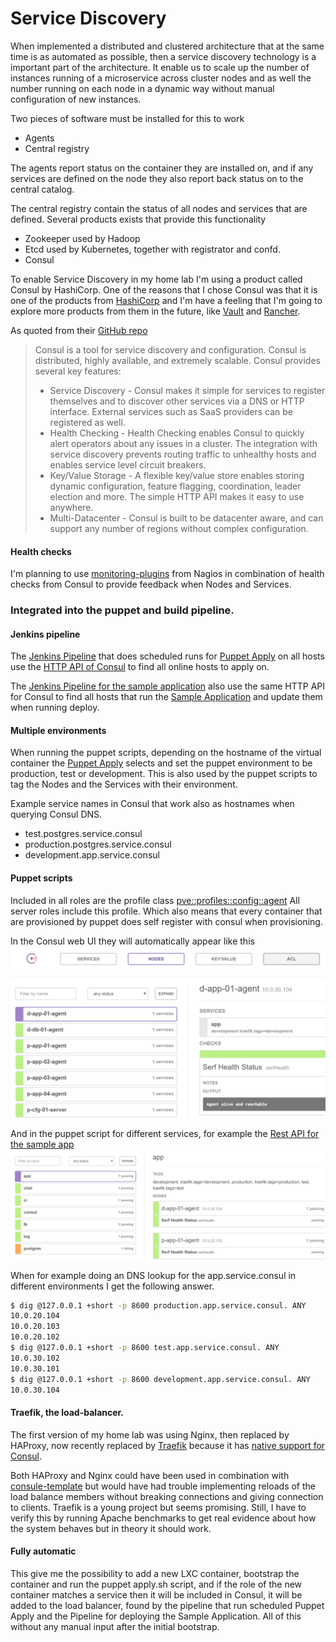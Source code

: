 # Service Discovery
When implemented a distributed and clustered architecture that at the same time is as automated as possible, then 
a service discovery technology is a important part of the architecture. It enable us to scale up the number of 
instances running of a microservice across cluster nodes and as well the number running on each node in a 
dynamic way without manual configuration of new instances.

Two pieces of software must be installed for this to work
* Agents
* Central registry

The agents report status on the container they are installed on, and if any services are
defined on the node they also report back status on to the central catalog.

The central registry contain the status of all nodes and services that are defined.
Several products exists that provide this functionality
* Zookeeper used by Hadoop
* Etcd used by Kubernetes, together with registrator and confd.
* Consul

To enable Service Discovery in my home lab I'm using a product called Consul by HashiCorp.
One of the reasons that I chose Consul was that it is one of the products from [HashiCorp](https://www.hashicorp.com)
and I'm have a feeling that I'm going to explore more products from them in the future, like [Vault](https://www.vaultproject.io) and 
[Rancher](https://www.rancher.com).

As quoted from their [GitHub repo](https://github.com/hashicorp/consul)
> Consul is a tool for service discovery and configuration. Consul is distributed, highly available, and extremely scalable.
> Consul provides several key features:
> * Service Discovery - Consul makes it simple for services to register themselves and to discover other services via a DNS or HTTP interface. External services such as SaaS providers can be registered as well.
> * Health Checking - Health Checking enables Consul to quickly alert operators about any issues in a cluster. The integration with service discovery prevents routing traffic to unhealthy hosts and enables service level circuit breakers.
> * Key/Value Storage - A flexible key/value store enables storing dynamic configuration, feature flagging, coordination, leader election and more. The simple HTTP API makes it easy to use anywhere.
> * Multi-Datacenter - Consul is built to be datacenter aware, and can support any number of regions without complex configuration.


#### Health checks
I'm planning to use [monitoring-plugins](https://www.monitoring-plugins.org/) from Nagios in combination of
health checks from Consul to provide feedback when Nodes and Services. 

### Integrated into the puppet and build pipeline.
#### Jenkins pipeline
The [Jenkins Pipeline](/Jenkinsfile) that does scheduled runs for [Puppet Apply](/apply.sh) on all hosts use the 
[HTTP API of Consul](https://www.consul.io/docs/agent/http.html) to find all online hosts to apply on.

The [Jenkins Pipeline for the sample application](https://github.com/dniel/blogr-workshop/Jenkinsfile) also use 
the same HTTP API for Consul to find all hosts that run the [Sample Application](https://github.com/dniel/blogr-workshop)
and update them when running deploy.
 
#### Multiple environments 
When running the puppet scripts, depending on the hostname of the virtual container the [Puppet Apply](/apply.sh#L29) 
selects and set the puppet environment to be production, test or development. This is also used by the puppet scripts
to tag the Nodes and the Services with their environment.  

Example service names in Consul that work also as hostnames when querying Consul DNS.
 * test.postgres.service.consul
 * production.postgres.service.consul
 * development.app.service.consul

#### Puppet scripts
Included in all roles are the profile class [pve::profiles::config::agent](/manifests/profiles/config/agent.pp)
All server roles include this profile. Which also means that every container that are provisioned by puppet
does self register with consul when provisioning.


In the Consul web UI they will automatically appear like this  
![Nodes in Consul UI](consul_nodes.png)


And in the puppet script for different services,  for example the 
[Rest API for the sample app](/manifests/profiles/blogr/restapi.pp#L26)  
![Nodes in Consul UI](consul_services.png)


When for example doing an DNS lookup for the app.service.consul
in different environments I get the following answer.
```bash
$ dig @127.0.0.1 +short -p 8600 production.app.service.consul. ANY
10.0.20.104
10.0.20.103
10.0.20.102
$ dig @127.0.0.1 +short -p 8600 test.app.service.consul. ANY
10.0.30.102
10.0.30.101
$ dig @127.0.0.1 +short -p 8600 development.app.service.consul. ANY
10.0.30.104
```


#### Traefik, the load-balancer.
The first version of my home lab was using Nginx, then replaced by HAProxy, now recently replaced by 
[Traefik](http://www.traefik.io) because it has [native support for Consul](https://docs.traefik.io/toml/#consul-catalog-backend).

Both HAProxy and Nginx could have been used in combination with [consule-template](https://github.com/hashicorp/consul-template) 
but would have had trouble implementing reloads of the load balance members without breaking connections and giving connection
to clients. Traefik is a young project but seems promising. Still, I have to verify this by running Apache benchmarks to get real evidence about how the system behaves but in theory it should work.


#### Fully automatic
This give me the possibility to add a new LXC container, bootstrap the container and run the puppet apply.sh 
script, and if the role of the new container matches a service then it will be included in Consul, it will be 
added to the load balancer, found by the pipeline that run scheduled Puppet Apply and the 
Pipeline for deploying the Sample Application. All of this without any manual input after the initial bootstrap.
